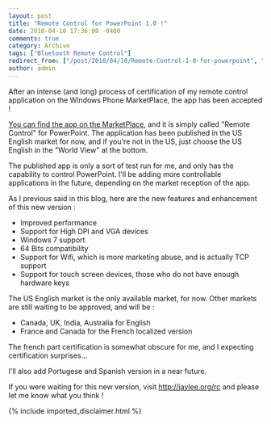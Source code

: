 ```yaml
---
layout: post
title: "Remote Control for PowerPoint 1.0 !"
date: 2010-04-10 17:36:00 -0400
comments: true
category: Archive
tags: ["Bluetooth Remote Control"]
redirect_from: ["/post/2010/04/10/Remote-Control-1-0-for-powerpoint", "/post/2010/04/10/remote-control-1-0-for-powerpoint"]
author: admin
---
```

<!-- more -->
<p>After an intense (and long) process of certification of my remote control application on the Windows Phone MarketPlace, the app has been accepted !</p>
<p><a title="Remote Control on the MarketPlace" href="https://marketplace.windowsphone.com/details.aspx?appId=e016ba36-9f06-4bbb-937d-61606615ab7f">You can find the app on the MarketPlace</a>, and it is simply called "Remote Control" for PowerPoint.&nbsp;The application has been published in the US English market for now, and if you're not in the US, just choose the US English in the "World View" at the bottom.</p>
<p>The published app is only a sort of test run for me, and only has the capability to control PowerPoint. I'll be adding more controllable applications in the future, depending on the market reception of the app.</p>
<p>As I previous said in this blog, here are&nbsp;the new features and enhancement of this new version :</p>
<ul>
<li>Improved performance</li>
<li> Support for High DPI and VGA devices </li>
<li> Windows 7 support </li>
<li> 64 Bits compatibility </li>
<li>Support for Wifi, which is more marketing abuse, and is actually TCP support </li>
<li>Support for touch screen devices, those who do not have enough hardware keys</li>
</ul>
<p>The US English market is the only available market, for now. Other markets are still waiting to be approved, and will be :</p>
<div>
<ul>
<li> Canada, UK, India, Australia for English </li>
<li> France and Canada for the French localized version </li>
</ul>
<p>The french part certification is somewhat obscure for me, and I expecting certification surprises...</p>
<p>I'll also add Portugese and Spanish version in a near future.</p>
<p>If you were waiting for this new version, visit <a href="http://jaylee.org/rc">http://jaylee.org/rc</a> and please let me know what you think !</p>
</div>
{% include imported_disclaimer.html %}
